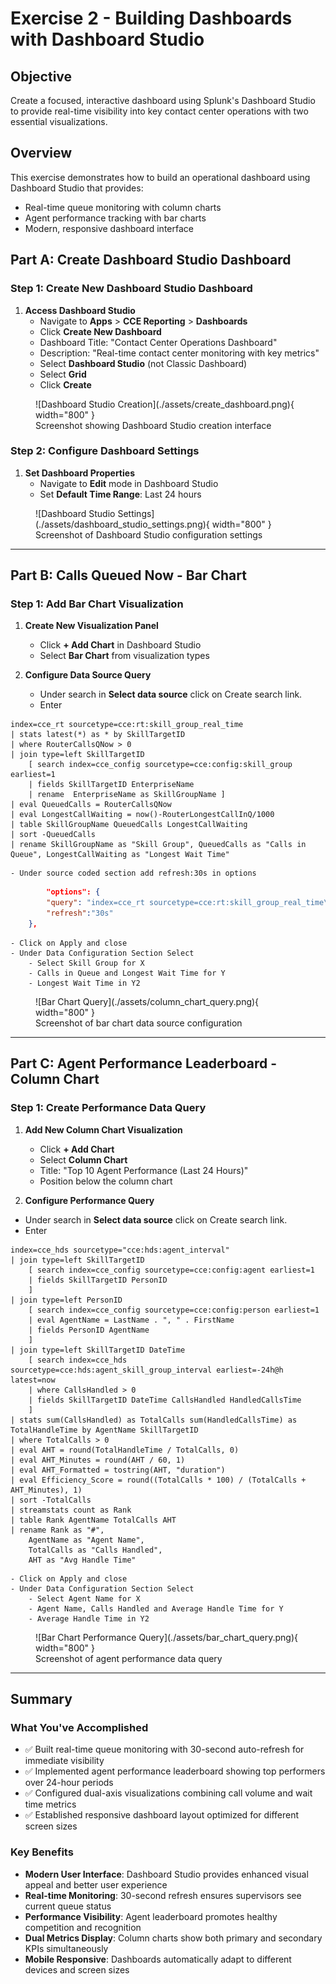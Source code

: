 # Exercise 2 - Building Dashboards with Dashboard Studio

## Objective

Create a focused, interactive dashboard using Splunk's Dashboard Studio to provide real-time visibility into key contact center operations with two essential visualizations.

## Overview

This exercise demonstrates how to build an operational dashboard using Dashboard Studio that provides:

- Real-time queue monitoring with column charts
- Agent performance tracking with bar charts
- Modern, responsive dashboard interface

## Part A: Create Dashboard Studio Dashboard

### Step 1: Create New Dashboard Studio Dashboard

1. **Access Dashboard Studio**
   - Navigate to **Apps** > **CCE Reporting** > **Dashboards**
   - Click **Create New Dashboard**
   - Dashboard Title: "Contact Center Operations Dashboard"
   - Description: "Real-time contact center monitoring with key metrics"
   - Select **Dashboard Studio** (not Classic Dashboard)
   - Select **Grid**
   - Click **Create**

<figure markdown>
  ![Dashboard Studio Creation](./assets/create_dashboard.png){ width="800" }
  <figcaption>Screenshot showing Dashboard Studio creation interface</figcaption>
</figure>

### Step 2: Configure Dashboard Settings

1. **Set Dashboard Properties**
   - Navigate to **Edit** mode in Dashboard Studio
   - Set **Default Time Range**: Last 24 hours

<figure markdown>
  ![Dashboard Studio Settings](./assets/dashboard_studio_settings.png){ width="800" }
  <figcaption>Screenshot of Dashboard Studio configuration settings</figcaption>
</figure>

---

## Part B: Calls Queued Now - Bar Chart

### Step 1: Add Bar Chart Visualization

1. **Create New Visualization Panel**

   - Click **+ Add Chart** in Dashboard Studio
   - Select **Bar Chart** from visualization types

2. **Configure Data Source Query**
   - Under search in **Select data source** click on Create search link.
   - Enter

```spl
index=cce_rt sourcetype=cce:rt:skill_group_real_time
| stats latest(*) as * by SkillTargetID
| where RouterCallsQNow > 0
| join type=left SkillTargetID
    [ search index=cce_config sourcetype=cce:config:skill_group earliest=1
    | fields SkillTargetID EnterpriseName
    | rename  EnterpriseName as SkillGroupName ]
| eval QueuedCalls = RouterCallsQNow
| eval LongestCallWaiting = now()-RouterLongestCallInQ/1000
| table SkillGroupName QueuedCalls LongestCallWaiting
| sort -QueuedCalls
| rename SkillGroupName as "Skill Group", QueuedCalls as "Calls in Queue", LongestCallWaiting as "Longest Wait Time"
```

    - Under source coded section add refresh:30s in options

```json
        "options": {
        "query": "index=cce_rt sourcetype=cce:rt:skill_group_real_time\n| stats latest(*) as * by SkillTargetID\n| where RouterCallsQNow > 0\n| join type=left SkillTargetID\n    [ search index=cce_config sourcetype=cce:config:skill_group earliest=1\n    | fields SkillTargetID EnterpriseName\n    | rename  EnterpriseName as SkillGroupName ]\n| eval QueuedCalls = RouterCallsQNow\n| eval LongestCallWaiting = now()-RouterLongestCallInQ/1000\n| table SkillGroupName QueuedCalls LongestCallWaiting\n| sort -QueuedCalls\n| rename SkillGroupName as \"Skill Group\", QueuedCalls as \"Calls in Queue\", LongestCallWaiting as \"Longest Wait Time\"",
        "refresh":"30s"
    },
```

    - Click on Apply and close
    - Under Data Configuration Section Select
        - Select Skill Group for X
        - Calls in Queue and Longest Wait Time for Y
        - Longest Wait Time in Y2

<figure markdown>
  ![Bar Chart Query](./assets/column_chart_query.png){ width="800" }
  <figcaption>Screenshot of bar chart data source configuration</figcaption>
</figure>

---

## Part C: Agent Performance Leaderboard - Column Chart

### Step 1: Create Performance Data Query

1. **Add New Column Chart Visualization**

   - Click **+ Add Chart**
   - Select **Column Chart**
   - Title: "Top 10 Agent Performance (Last 24 Hours)"
   - Position below the column chart

2. **Configure Performance Query**

- Under search in **Select data source** click on Create search link.
- Enter

```spl
index=cce_hds sourcetype="cce:hds:agent_interval"
| join type=left SkillTargetID
    [ search index=cce_config sourcetype=cce:config:agent earliest=1
    | fields SkillTargetID PersonID
    ]
| join type=left PersonID
    [ search index=cce_config sourcetype=cce:config:person earliest=1
    | eval AgentName = LastName . ", " . FirstName
    | fields PersonID AgentName
    ]
| join type=left SkillTargetID DateTime
    [ search index=cce_hds sourcetype=cce:hds:agent_skill_group_interval earliest=-24h@h latest=now
    | where CallsHandled > 0
    | fields SkillTargetID DateTime CallsHandled HandledCallsTime
    ]
| stats sum(CallsHandled) as TotalCalls sum(HandledCallsTime) as TotalHandleTime by AgentName SkillTargetID
| where TotalCalls > 0
| eval AHT = round(TotalHandleTime / TotalCalls, 0)
| eval AHT_Minutes = round(AHT / 60, 1)
| eval AHT_Formatted = tostring(AHT, "duration")
| eval Efficiency_Score = round((TotalCalls * 100) / (TotalCalls + AHT_Minutes), 1)
| sort -TotalCalls
| streamstats count as Rank
| table Rank AgentName TotalCalls AHT
| rename Rank as "#",
    AgentName as "Agent Name",
    TotalCalls as "Calls Handled",
    AHT as "Avg Handle Time"
```

    - Click on Apply and close
    - Under Data Configuration Section Select
        - Select Agent Name for X
        - Agent Name, Calls Handled and Average Handle Time for Y
        - Average Handle Time in Y2

<figure markdown>
  ![Bar Chart Performance Query](./assets/bar_chart_query.png){ width="800" }
  <figcaption>Screenshot of agent performance data query</figcaption>
</figure>

---

## Summary

### What You've Accomplished

- ✅ Built real-time queue monitoring with 30-second auto-refresh for immediate visibility
- ✅ Implemented agent performance leaderboard showing top performers over 24-hour periods
- ✅ Configured dual-axis visualizations combining call volume and wait time metrics
- ✅ Established responsive dashboard layout optimized for different screen sizes

### Key Benefits

- **Modern User Interface**: Dashboard Studio provides enhanced visual appeal and better user experience
- **Real-time Monitoring**: 30-second refresh ensures supervisors see current queue status
- **Performance Visibility**: Agent leaderboard promotes healthy competition and recognition
- **Dual Metrics Display**: Column charts show both primary and secondary KPIs simultaneously
- **Mobile Responsive**: Dashboards automatically adapt to different devices and screen sizes
